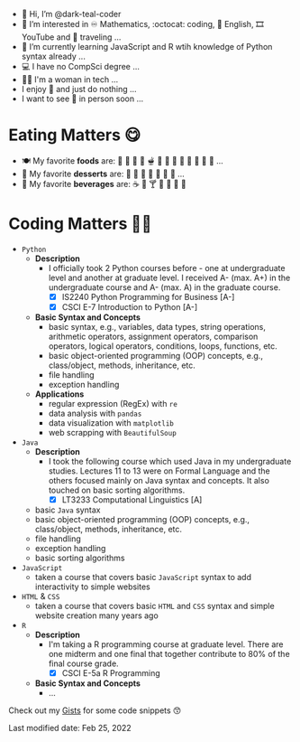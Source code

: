 - 👋 Hi, I’m @dark-teal-coder
- 👀 I’m interested in :infinity: Mathematics, :octocat: coding, :statue_of_liberty: English, :film_strip: YouTube and :flight_departure: traveling ...
- 🌱 I’m currently learning JavaScript and R wtih knowledge of Python syntax already ...
- :computer: I have no CompSci degree ...
- :woman_technologist: I'm a woman in tech ... 
- I enjoy :sleeping_bed: and just do nothing ... 
- I want to see :maple_leaf: in person soon ... 

# Eating Matters :yum:
- :plate_with_cutlery: My favorite **foods** are: :pancakes: :waffle: :hamburger: :pizza: :fondue: :bento: :curry: :ramen: :spaghetti: :oden: :sushi: :dumpling: :takeout_box: ... 
- :spoon: My favorite **desserts** are:	:ice_cream: :cookie: 	:cake: :custard: :doughnut: :cupcake: :honey_pot: ... 
- :clinking_glasses: My favorite **beverages** are: :coffee: :tea: :cocktail: :cup_with_straw: :milk_glass: :tropical_drink: :bubble_tea:

# Coding Matters :woman_technologist:
- `Python`
  - **Description**
    - I officially took 2 Python courses before - one at undergraduate level and another at graduate level. I received A- (max. A+) in the undergraduate course and A- (max. A) in the graduate course. 
      - [x] IS2240 Python Programming for Business [A-]
      - [x] CSCI E-7 Introduction to Python [A-]
  - **Basic Syntax and Concepts**
    - basic syntax, e.g., variables, data types, string operations, arithmetic operators, assignment operators, comparison operators, logical operators, conditions, loops, functions, etc. 
    - basic object-oriented programming (OOP) concepts, e.g., class/object, methods, inheritance, etc.
    - file handling
    - exception handling
  - **Applications**
    - regular expression (RegEx) with `re`
    - data analysis with `pandas` 
    - data visualization with `matplotlib` 
    - web scrapping with `BeautifulSoup`
- `Java`
  - **Description**
    - I took the following course which used Java in my undergraduate studies. Lectures 11 to 13 were on Formal Language and the others focused mainly on Java syntax and concepts. It also touched on basic sorting algorithms. 
      - [x] LT3233 Computational Linguistics [A]
  - basic `Java` syntax 
  - basic object-oriented programming (OOP) concepts, e.g., class/object, methods, inheritance, etc. 
  - file handling
  - exception handling
  - basic sorting algorithms 
- `JavaScript`
  - taken a course that covers basic `JavaScript` syntax to add interactivity to simple websites 
- `HTML` & `CSS`
  - taken a course that covers basic `HTML` and `CSS` syntax and simple website creation many years ago 
- `R`
  - **Description**
    - I'm taking a R programming course at graduate level. There are one midterm and one final that together contribute to 80% of the final course grade. 
      - [x] CSCI E-5a R Programming 
  - **Basic Syntax and Concepts**
    - ...

Check out my [Gists](https://gist.github.com/dark-teal-coder) for some code snippets :kissing_smiling_eyes:  

Last modified date: Feb 25, 2022 

<!---
dark-teal-coder/dark-teal-coder is a ✨ special ✨ repository because its `README.md` (this file) appears on your GitHub profile. You can click the Preview link to take a look at your changes.
--->
